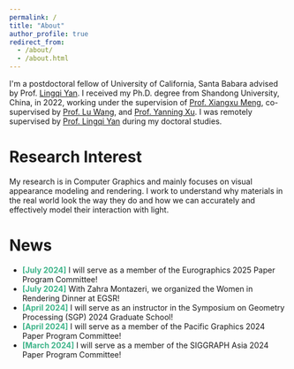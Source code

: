 ```yaml
---
permalink: /
title: "About"
author_profile: true
redirect_from: 
  - /about/
  - /about.html
---
```


I'm a postdoctoral fellow of University of California, Santa Babara advised by Prof. [Lingqi Yan](https://sites.cs.ucsb.edu/~lingqi/). I received my Ph.D. degree from Shandong University, China, in 2022, working under the supervision of [Prof. Xiangxu Meng](http://vr.sdu.edu.cn/info/1010/1073.htm), co-supervised by [Prof. Lu Wang](http://vr.sdu.edu.cn/info/1010/1060.htm), and [Prof. Yanning Xu](http://vr.sdu.edu.cn/info/1010/1062.htm). I was remotely supervised by [Prof. Lingqi Yan](https://sites.cs.ucsb.edu/~lingqi/) during my doctoral studies.

Research Interest
======
My research is in Computer Graphics and mainly focuses on visual appearance modeling and rendering. I work to understand why materials in the real world look the way they do and how we can accurately and effectively model their interaction with light.


News
======
- **<span style="color:#3EB489">[July 2024]</span>** I will serve as a member of the Eurographics 2025 Paper Program Committee!
- **<span style="color:#3EB489">[July 2024]</span>** With Zahra Montazeri, we organized the Women in Rendering Dinner at EGSR!
- **<span style="color:#3EB489">[April 2024]</span>** I will serve as an instructor in the Symposium on Geometry Processing (SGP) 2024 Graduate School!
- **<span style="color:#3EB489">[April 2024]</span>** I will serve as a member of the Pacific Graphics 2024 Paper Program Committee!
- **<span style="color:#3EB489">[March 2024]</span>** I will serve as a member of the SIGGRAPH Asia 2024 Paper Program Committee!



